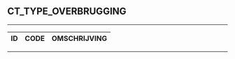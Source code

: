 ## CT_TYPE_OVERBRUGGING

***

|ID                              	|CODE          	|OMSCHRIJVING|
|------                          	|----          	|-----    |


***
